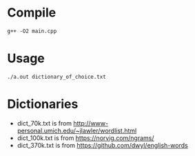 # Compile
    g++ -O2 main.cpp

# Usage
    ./a.out dictionary_of_choice.txt

# Dictionaries
* dict_70k.txt is from http://www-personal.umich.edu/~jlawler/wordlist.html
* dict_100k.txt is from https://norvig.com/ngrams/
* dict_370k.txt is from https://github.com/dwyl/english-words


